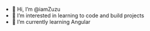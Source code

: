 - 👋 Hi, I’m @iamZuzu
- 👀 I’m interested in learning to code and build projects
- 🌱 I’m currently learning Angular
<!--
- 💞️ I’m looking to collaborate on ...
- 📫 How to reach me ...


iamZuzu/iamZuzu is a ✨ special ✨ repository because its `README.md` (this file) appears on your GitHub profile.
You can click the Preview link to take a look at your changes.
--->
